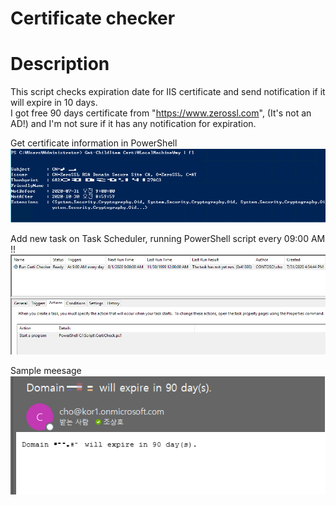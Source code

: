 # Certificate checker

Description
==============
This script checks expiration date for IIS certificate and send notification if it will expire in 10 days.   
I got free 90 days certificate from "https://www.zerossl.com", (It's not an AD!) and I'm not sure if it has any notification for expiration.      
   
Get certificate information in PowerShell   
![certi](./res/certi.png)
   
   
Add new task on Task Scheduler, running PowerShell script every 09:00 AM !!   
![task](./res/task.png)
   
  
Sample meesage   
![mail](./res/mail.png)



